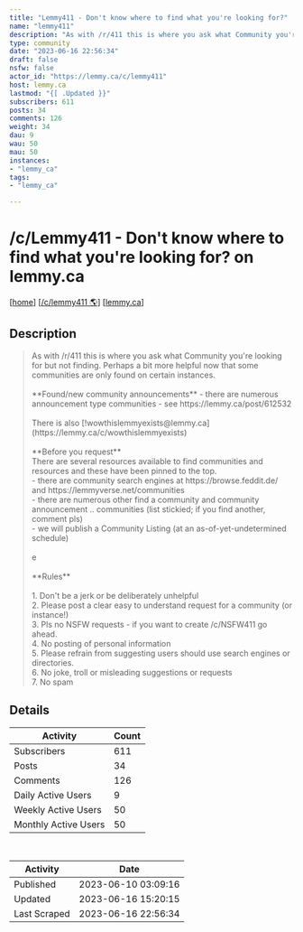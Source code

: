 ```yaml
---
title: "Lemmy411 - Don't know where to find what you're looking for?" 
name: "lemmy411"
description: "As with /r/411 this is where you ask what Community you're looking for but not finding. Perhaps a bit more helpful now that some communities are only found on certain instances. **Found/new community announcements** - there are numerous announcement type communities - see https://lemmy.ca/post/612532There is also [!wowthislemmyexists@lemmy.ca](https://lemmy.ca/c/wowthislemmyexists) **Before you request**There are several resources available to find communities and resources and these have been pinned to the top. - there are community search engines at https://browse.feddit.de/and https://lemmyverse.net/communities- there are numerous other find a community and community announcement .. communities (list stickied; if you find another, comment pls)- we will publish a Community Listing (at an as-of-yet-undetermined schedule)e**Rules**1. Don't be a jerk or be deliberately unhelpful2. Please post a clear easy to understand request for a community (or instance!)3. Pls no NSFW requests - if you want to create /c/NSFW411 go ahead.4. No posting of personal information5. Please refrain from suggesting users should use search engines or directories.6. No joke, troll or misleading suggestions or requests7. No spam"
type: community
date: "2023-06-16 22:56:34"
draft: false
nsfw: false
actor_id: "https://lemmy.ca/c/lemmy411"
host: lemmy.ca
lastmod: "{[ .Updated }}"
subscribers: 611
posts: 34
comments: 126
weight: 34
dau: 9
wau: 50
mau: 50
instances:
- "lemmy_ca"
tags: 
- "lemmy_ca"

---
```


# /c/Lemmy411 - Don't know where to find what you're looking for? on lemmy.ca

[[home](/)]
[[/c/lemmy411 🌎](https://lemmy.ca/c/lemmy411)]
[[lemmy.ca](/instances/lemmy_ca)]


## Description 

<blockquote class="description">
As with /r/411 this is where you ask what Community you're looking for but not finding. Perhaps a bit more helpful now that some communities are only found on certain instances. <br><br>**Found/new community announcements** - there are numerous announcement type communities - see https://lemmy.ca/post/612532<br><br>There is also [!wowthislemmyexists@lemmy.ca](https://lemmy.ca/c/wowthislemmyexists) <br><br>**Before you request**<br>There are several resources available to find communities and resources and these have been pinned to the top. <br>- there are community search engines at https://browse.feddit.de/<br>and https://lemmyverse.net/communities<br>- there are numerous other find a community and community announcement .. communities (list stickied; if you find another, comment pls)<br>- we will publish a Community Listing (at an as-of-yet-undetermined schedule)<br><br>e<br><br>**Rules**<br><br>1. Don't be a jerk or be deliberately unhelpful<br>2. Please post a clear easy to understand request for a community (or instance!)<br>3. Pls no NSFW requests - if you want to create /c/NSFW411 go ahead.<br>4. No posting of personal information<br>5. Please refrain from suggesting users should use search engines or directories.<br>6. No joke, troll or misleading suggestions or requests<br>7. No spam
</blockquote>


## Details

| Activity | Count  |
|----------------------|---|
| Subscribers          | 611 |
| Posts                | 34  |
| Comments             | 126  |
| Daily Active Users   | 9  |
| Weekly Active Users  | 50  |
| Monthly Active Users | 50  |

<br>

| Activity | Date |
|----------------------|---|
| Published            | 2023-06-10 03:09:16 |
| Updated              | 2023-06-16 15:20:15 |
| Last Scraped         | 2023-06-16 22:56:34 |
